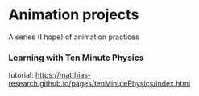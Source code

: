 # Animation projects
A series (I hope) of animation practices

### Learning with Ten Minute Physics
tutorial: https://matthias-research.github.io/pages/tenMinutePhysics/index.html
